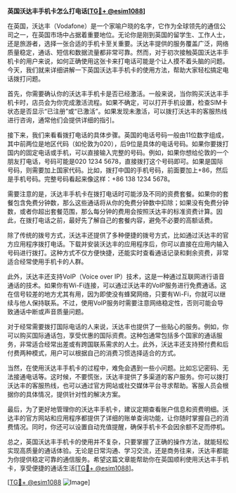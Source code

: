 **英国沃达丰手机卡怎么打电话[[TG💪+ @esim1088](https://t.me/s/esim1088)]**

在英国，沃达丰（Vodafone）是一个家喻户晓的名字，它作为全球领先的通信公司之一，在英国市场中占据着重要地位。无论你是刚到英国的留学生、工作人士，还是旅游者，选择一张合适的手机卡至关重要。沃达丰提供的服务覆盖广泛，网络质量稳定，通话、短信和数据流量都非常可靠。然而，对于初次接触英国沃达丰手机卡的用户来说，如何正确使用这张卡来打电话可能是个让人摸不着头脑的问题。今天，我们就来详细讲解一下英国沃达丰手机卡的使用方法，帮助大家轻松搞定电话拨打问题。

首先，你需要确认你的沃达丰手机卡是否已经激活。一般来说，当你购买沃达丰手机卡时，店员会为你完成激活流程。如果不确定，可以打开手机设置，检查SIM卡状态是否显示“已注册”或“已激活”。如果发现未激活，可以拨打沃达丰的客服热线进行咨询，通常他们会提供详细的指引。

接下来，我们来看看拨打电话的具体步骤。英国的电话号码一般由11位数字组成，其中前两位是地区代码（如伦敦为020），后9位是具体的电话号码。如果你要拨打国内的固定电话或手机，可以直接输入完整的号码。例如，如果你想给伦敦的一个朋友打电话，号码可能是020 1234 5678，直接拨打这个号码即可。如果是国际号码，则需要加上国家代码。比如，拨打中国的手机号码，前面要加上+86，然后是手机号码。完整号码看起来像这样：+86 138 1234 5678。

需要注意的是，沃达丰手机卡在拨打电话时可能涉及不同的资费套餐。如果你的套餐包含免费分钟数，那么这些通话将从你的免费分钟数中扣除；如果没有免费分钟数，或者你超出套餐范围，那么每分钟的费用会按照沃达丰的标准资费计算。因此，在拨打电话之前，最好先了解自己的套餐内容，避免不必要的高额话费。

除了传统的拨号方式，沃达丰还提供了多种便捷的拨号方式，比如通过沃达丰的官方应用程序拨打电话。下载并安装沃达丰的应用程序后，你可以直接在应用内输入号码进行拨打。这种方式不仅方便快捷，还能实时查看通话记录和剩余资费，非常适合经常使用手机卡的人群。

此外，沃达丰还支持VoIP（Voice over IP）技术，这是一种通过互联网进行语音通话的技术。如果你有Wi-Fi连接，可以通过沃达丰的VoIP服务进行免费通话。这在信号较差的地方尤其有用，因为即使没有蜂窝网络，只要有Wi-Fi，你就可以继续与他人保持联系。不过，使用VoIP服务时需要注意网络稳定性，否则可能会导致通话中断或声音质量问题。

对于经常需要拨打国际电话的人来说，沃达丰也提供了一些贴心的服务。例如，你可以购买国际通话包，享受优惠的国际资费。这种包通常包括多个国家的通话服务，非常适合经常出差或有跨国联系需求的人士。此外，沃达丰还支持预付费和后付费两种模式，用户可以根据自己的消费习惯选择适合的方式。

当然，在使用沃达丰手机卡的过程中，难免会遇到一些小问题。比如忘记密码、无法接通电话等。这时候，不要慌张，沃达丰提供了多渠道的客户服务。你可以拨打沃达丰的客服热线，也可以通过官方网站或社交媒体平台寻求帮助。客服人员会根据你的具体情况，提供针对性的解决方案。

最后，为了更好地管理你的沃达丰手机卡，建议定期查看账户信息和资费明细。沃达丰的官方网站和应用程序都提供了详细的账单查询功能，让你随时掌握自己的消费情况。同时，你还可以设置自动充值提醒，确保手机卡不会因余额不足而停机。

总之，英国沃达丰手机卡的使用并不复杂，只要掌握了正确的操作方法，就能轻松实现高质量的通话体验。无论是日常沟通、学习交流，还是商务往来，沃达丰都能为你提供稳定可靠的通信服务。希望这篇文章能帮助你在英国顺利使用沃达丰手机卡，享受便捷的通话生活[[TG💪+ @esim1088](https://t.me/s/esim1088)]。

[[TG💪+ @esim1088](https://t.me/s/esim1088) ![Image](https://i.postimg.cc/4NQfJmqS/Snipaste-2025-05-13-00-14-12.png)]